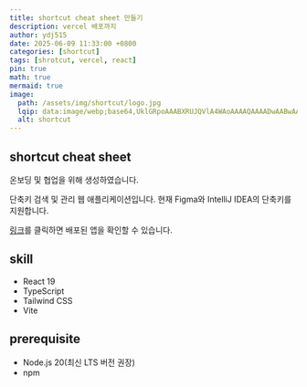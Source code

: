 ```yaml
---
title: shortcut cheat sheet 만들기
description: vercel 배포까지
author: ydj515
date: 2025-06-09 11:33:00 +0800
categories: [shortcut]
tags: [shrotcut, vercel, react]
pin: true
math: true
mermaid: true
image:
  path: /assets/img/shortcut/logo.jpg
  lqip: data:image/webp;base64,UklGRpoAAABXRUJQVlA4WAoAAAAQAAAADwAABwAAQUxQSDIAAAARL0AmbZurmr57yyIiqE8oiG0bejIYEQTgqiDA9vqnsUSI6H+oAERp2HZ65qP/VIAWAFZQOCBCAAAA8AEAnQEqEAAIAAVAfCWkAALp8sF8rgRgAP7o9FDvMCkMde9PK7euH5M1m6VWoDXf2FkP3BqV0ZYbO6NA/VFIAAAA
  alt: shortcut
---
```


## shortcut cheat sheet

온보딩 및 협업을 위해 생성하였습니다.

단축키 검색 및 관리 웹 애플리케이션입니다. 현재 Figma와 IntelliJ IDEA의 단축키를 지원합니다.

[링크](https://shortcut-cheatsheet.vercel.app/)를 클릭하면 배포된 앱을 확인할 수 있습니다.

## skill

- React 19
- TypeScript
- Tailwind CSS
- Vite

## prerequisite

- Node.js 20(최신 LTS 버전 권장)
- npm